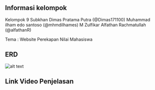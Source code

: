 ## Informasi kelompok

Kelompok 9
Subkhan Dimas Pratama Putra (@Dimas171100)
Muhammad ilham edo santoso (@mhmdilhames)
M Zulfikar Alfathan Rachmatullah (@alfathanR)

Tema : Website Perekapan Nilai Mahasiswa


## ERD
![alt text](https://github.com/Keyzo1122/Final_Projectpublic/template/src/assets/images/profile/erd.jpg)


## Link Video Penjelasan 
